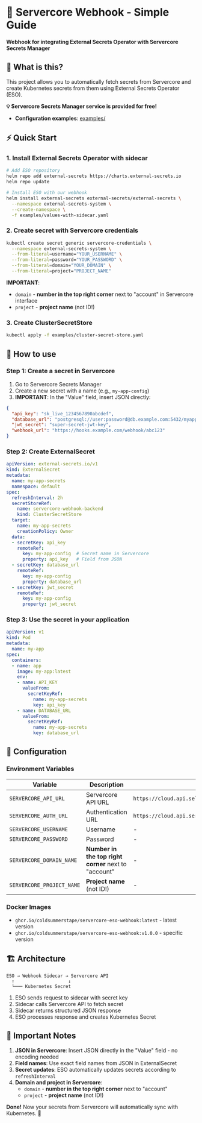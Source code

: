 # 🚀 Servercore Webhook - Simple Guide

**Webhook for integrating External Secrets Operator with Servercore Secrets Manager**

## 📖 What is this?

This project allows you to automatically fetch secrets from Servercore and create Kubernetes secrets from them using External Secrets Operator (ESO).

**💡 Servercore Secrets Manager service is provided for free!**

- **Configuration examples**: [examples/](./examples/)

## ⚡ Quick Start

### 1. Install External Secrets Operator with sidecar

```bash
# Add ESO repository
helm repo add external-secrets https://charts.external-secrets.io
helm repo update

# Install ESO with our webhook
helm install external-secrets external-secrets/external-secrets \
  --namespace external-secrets-system \
  --create-namespace \
  -f examples/values-with-sidecar.yaml
```

### 2. Create secret with Servercore credentials

```bash
kubectl create secret generic servercore-credentials \
  --namespace external-secrets-system \
  --from-literal=username="YOUR_USERNAME" \
  --from-literal=password="YOUR_PASSWORD" \
  --from-literal=domain="YOUR_DOMAIN" \
  --from-literal=project="PROJECT_NAME"
```

**IMPORTANT**: 
- `domain` - **number in the top right corner** next to "account" in Servercore interface
- `project` - **project name** (not ID!)

### 3. Create ClusterSecretStore

```bash
kubectl apply -f examples/cluster-secret-store.yaml
```

## 🎯 How to use

### Step 1: Create a secret in Servercore

1. Go to Servercore Secrets Manager
2. Create a new secret with a name (e.g., `my-app-config`)
3. **IMPORTANT**: In the "Value" field, insert JSON directly:

```json
{
  "api_key": "sk_live_1234567890abcdef",
  "database_url": "postgresql://user:password@db.example.com:5432/myapp",
  "jwt_secret": "super-secret-jwt-key",
  "webhook_url": "https://hooks.example.com/webhook/abc123"
}
```

### Step 2: Create ExternalSecret

```yaml
apiVersion: external-secrets.io/v1
kind: ExternalSecret
metadata:
  name: my-app-secrets
  namespace: default
spec:
  refreshInterval: 2h
  secretStoreRef:
    name: servercore-webhook-backend
    kind: ClusterSecretStore
  target:
    name: my-app-secrets
    creationPolicy: Owner
  data:
  - secretKey: api_key
    remoteRef:
      key: my-app-config  # Secret name in Servercore
      property: api_key   # Field from JSON
  - secretKey: database_url
    remoteRef:
      key: my-app-config
      property: database_url
  - secretKey: jwt_secret
    remoteRef:
      key: my-app-config
      property: jwt_secret
```

### Step 3: Use the secret in your application

```yaml
apiVersion: v1
kind: Pod
metadata:
  name: my-app
spec:
  containers:
  - name: app
    image: my-app:latest
    env:
    - name: API_KEY
      valueFrom:
        secretKeyRef:
          name: my-app-secrets
          key: api_key
    - name: DATABASE_URL
      valueFrom:
        secretKeyRef:
          name: my-app-secrets
          key: database_url
```

## 🔧 Configuration

### Environment Variables

| Variable | Description | Default |
|----------|-------------|---------|
| `SERVERCORE_API_URL` | Servercore API URL | `https://cloud.api.selcloud.ru/secrets-manager/v1` |
| `SERVERCORE_AUTH_URL` | Authentication URL | `https://cloud.api.servercore.com/identity/v3/auth/tokens` |
| `SERVERCORE_USERNAME` | Username | - |
| `SERVERCORE_PASSWORD` | Password | - |
| `SERVERCORE_DOMAIN_NAME` | **Number in the top right corner** next to "account" | - |
| `SERVERCORE_PROJECT_NAME` | **Project name** (not ID!) | - |

### Docker Images

- `ghcr.io/coldsummerstape/servercore-eso-webhook:latest` - latest version
- `ghcr.io/coldsummerstape/servercore-eso-webhook:v1.0.0` - specific version

## 🏗️ Architecture

```
ESO → Webhook Sidecar → Servercore API
  ↑                    ↓
  └─── Kubernetes Secret
```

1. ESO sends request to sidecar with secret key
2. Sidecar calls Servercore API to fetch secret
3. Sidecar returns structured JSON response
4. ESO processes response and creates Kubernetes Secret

## 🚨 Important Notes

1. **JSON in Servercore**: Insert JSON directly in the "Value" field - no encoding needed
2. **Field names**: Use exact field names from JSON in ExternalSecret
3. **Secret updates**: ESO automatically updates secrets according to `refreshInterval`
6. **Domain and project in Servercore**: 
   - `domain` - **number in the top right corner** next to "account"
   - `project` - **project name** (not ID!)

**Done!** Now your secrets from Servercore will automatically sync with Kubernetes. 🎉
